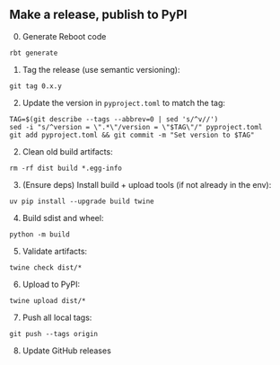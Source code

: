 ## Make a release, publish to PyPI

0. Generate Reboot code

```console
rbt generate
```

1. Tag the release (use semantic versioning):

```console
git tag 0.x.y
```

2. Update the version in `pyproject.toml` to match the tag:

```console
TAG=$(git describe --tags --abbrev=0 | sed 's/^v//')
sed -i "s/^version = \".*\"/version = \"$TAG\"/" pyproject.toml
git add pyproject.toml && git commit -m "Set version to $TAG"
```

2. Clean old build artifacts:

```console
rm -rf dist build *.egg-info
```

3. (Ensure deps) Install build + upload tools (if not already in the env):

```console
uv pip install --upgrade build twine
```

4. Build sdist and wheel:

```console
python -m build
```

5. Validate artifacts:

```console
twine check dist/*
```

6. Upload to PyPI:

```console
twine upload dist/*
```

7. Push all local tags:

```console
git push --tags origin
```

8. Update GitHub releases